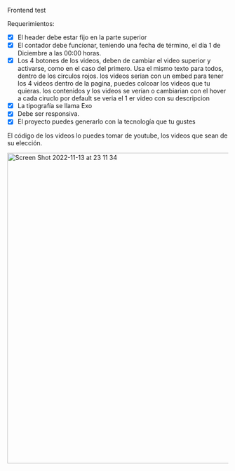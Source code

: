 Frontend test

Requerimientos:

- [x]  El header debe estar fijo en la parte superior
- [x]  El contador debe funcionar, teniendo una fecha de término, el día 1 de Diciembre a las 00:00 horas.
- [x]  Los 4 botones de los videos, deben de cambiar el video superior y activarse, como en el caso del primero. Usa el mismo texto para todos, dentro de los circulos rojos. los videos serian con un embed para tener los 4 videos dentro de la pagina, puedes colcoar los videos que tu quieras. los contenidos y los videos se verían o cambiarian con el hover a cada ciruclo por default se veria el 1 er video con su descripcion
- [x]  La tipografía se llama Exo
- [x]  Debe ser responsiva.
- [x]  El proyecto puedes generarlo con la tecnología que tu gustes

El código de los videos lo puedes tomar de youtube, los videos que sean de su elección.

<img width="708" alt="Screen Shot 2022-11-13 at 23 11 34" src="https://user-images.githubusercontent.com/52949285/201580469-eac069da-49f3-46f6-8a90-b7e95bbed637.png">
